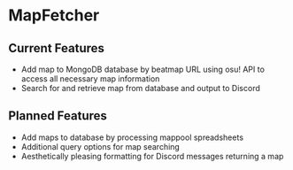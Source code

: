 # MapFetcher

## Current Features
- Add map to MongoDB database by beatmap URL using osu! API to access all necessary map information
- Search for and retrieve map from database and output to Discord

## Planned Features
- Add maps to database by processing mappool spreadsheets
- Additional query options for map searching
- Aesthetically pleasing formatting for Discord messages returning a map
